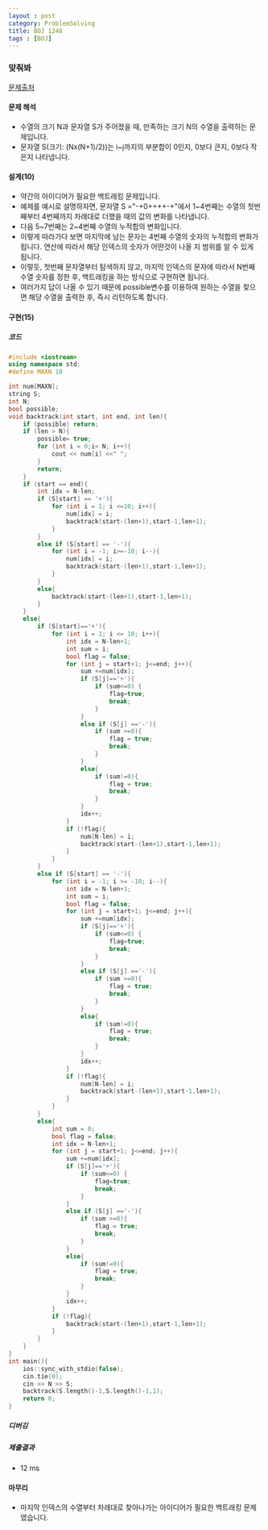 ```yaml
---
layout : post
category: ProblemSolving
title: BOJ 1248
tags : [BOJ]
---
```

### 맞춰봐

[문제출처](https://www.acmicpc.net/problem/1248)

#### 문제 해석
  
- 수열의 크기 N과 문자열 S가 주어졌을 때, 만족하는 크기 N의 수열을 출력하는 문제입니다.
- 문자열 S(크기: (Nx(N+1)/2))는 i~j까지의 부분합이 0인지, 0보다 큰지, 0보다 작은지 나타냅니다.

#### 설계(10)

- 약간의 아이디어가 필요한 백트래킹 문제입니다.
- 예제를 예시로 설명하자면, 문자열 S ="-+0++++-+"에서 1~4번째는 수열의 첫번째부터 4번째까지 차례대로 더했을 때의 값의 변화를 나타냅니다.
- 다음 5~7번째는 2~4번째 수열의 누적합의 변화입니다.
- 이렇게 따라가다 보면 마지막에 남는 문자는 4번째 수열의 숫자의 누적합의 변화가 됩니다. 연산에 따라서 해당 인덱스의 숫자가 어떤것이 나올 지 범위를 알 수 있게 됩니다.
- 이렇듯, 첫번째 문자열부터 탐색하지 않고, 마지막 인덱스의 문자에 따라서 N번째 수열 숫자를 정한 후, 백트래킹을 하는 방식으로 구현하면 됩니다.
- 여러가지 답이 나올 수 있기 때문에 possible변수를 이용하여 원하는 수열을 찾으면 해당 수열을 출력한 후, 즉시 리턴하도록 합니다.

#### 구현(15)

##### 코드

```cpp
#include <iostream>
using namespace std;
#define MAXN 10

int num[MAXN];
string S;
int N;
bool possible;
void backtrack(int start, int end, int len){
    if (possible) return;
    if (len > N){
        possible= true;
        for (int i = 0;i< N; i++){
            cout << num[i] <<" ";
        }
        return;
    }
    if (start == end){
        int idx = N-len;
        if (S[start] == '+'){
            for (int i = 1; i <=10; i++){
                num[idx] = i;
                backtrack(start-(len+1),start-1,len+1);
            }
        }
        else if (S[start] == '-'){
            for (int i = -1; i>=-10; i--){
                num[idx] = i;
                backtrack(start-(len+1),start-1,len+1);
            }
        }
        else{
            backtrack(start-(len+1),start-1,len+1);
        }
    }
    else{
        if (S[start]=='+'){
            for (int i = 1; i <= 10; i++){
                int idx = N-len+1;
                int sum = i;
                bool flag = false;
                for (int j = start+1; j<=end; j++){
                    sum +=num[idx];
                    if (S[j]=='+'){
                        if (sum<=0) {
                            flag=true;
                            break;
                        }
                    }
                    else if (S[j] =='-'){
                        if (sum >=0){
                            flag = true;
                            break;
                        }
                    }
                    else{
                        if (sum!=0){
                            flag = true;
                            break;
                        }
                    }
                    idx++;
                }
                if (!flag){
                    num[N-len] = i;
                    backtrack(start-(len+1),start-1,len+1);
                }
            }
        }
        else if (S[start] == '-'){
            for (int i = -1; i >= -10; i--){
                int idx = N-len+1;
                int sum = i;
                bool flag = false;
                for (int j = start+1; j<=end; j++){
                    sum +=num[idx];
                    if (S[j]=='+'){
                        if (sum<=0) {
                            flag=true;
                            break;
                        }
                    }
                    else if (S[j] =='-'){
                        if (sum >=0){
                            flag = true;
                            break;
                        }
                    }
                    else{
                        if (sum!=0){
                            flag = true;
                            break;
                        }
                    }
                    idx++;
                }
                if (!flag){
                    num[N-len] = i;
                    backtrack(start-(len+1),start-1,len+1);
                }
            }
        }
        else{
            int sum = 0;
            bool flag = false;
            int idx = N-len+1;
            for (int j = start+1; j<=end; j++){
                sum +=num[idx];
                if (S[j]=='+'){
                    if (sum<=0) {
                        flag=true;
                        break;
                    }
                }
                else if (S[j] =='-'){
                    if (sum >=0){
                        flag = true;
                        break;
                    }
                }
                else{
                    if (sum!=0){
                        flag = true;
                        break;
                    }
                }
                idx++;
            }
            if (!flag){
                backtrack(start-(len+1),start-1,len+1);
            }
        }
    }
}
int main(){
    ios::sync_with_stdio(false);
    cin.tie(0);
    cin >> N >> S;
    backtrack(S.length()-1,S.length()-1,1);
    return 0;
}
```

##### 디버깅

##### 제출결과

- 12 ms

#### 마무리

- 마지막 인덱스의 수열부터 차례대로 찾아나가는 아이디어가 필요한 백트래킹 문제였습니다.

